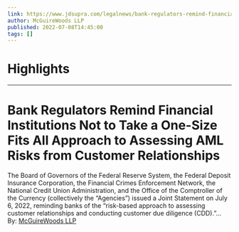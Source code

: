 ```yaml
---
link: https://www.jdsupra.com/legalnews/bank-regulators-remind-financial-3544819/
author: McGuireWoods LLP
published: 2022-07-08T14:45:00
tags: []
---
```

# Highlights


---
# Bank Regulators Remind Financial Institutions Not to Take a One-Size Fits All Approach to Assessing AML Risks from Customer Relationships
The Board of Governors of the Federal Reserve System, the Federal Deposit Insurance Corporation, the Financial Crimes Enforcement Network, the National Credit Union Administration, and the Office of the Comptroller of the Currency (collectively the “Agencies”) issued a Joint Statement on July 6, 2022, reminding banks of the “risk-based approach to assessing customer relationships and conducting customer due diligence (CDD).”...  
By: [McGuireWoods LLP](https://www.jdsupra.com/profile/McGuireWoods/)